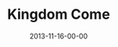 ---
layout: message
category: message
series: "Kingdom Come"
title: "Kingdom Come"
date: 2013-11-16-00-00
message_id: 831
audio: "http://s3.amazonaws.com/crossroads-media/media/legacy/mp3/111613forweb.mp3"
audio-duration: "48:56"
explicit: false
---